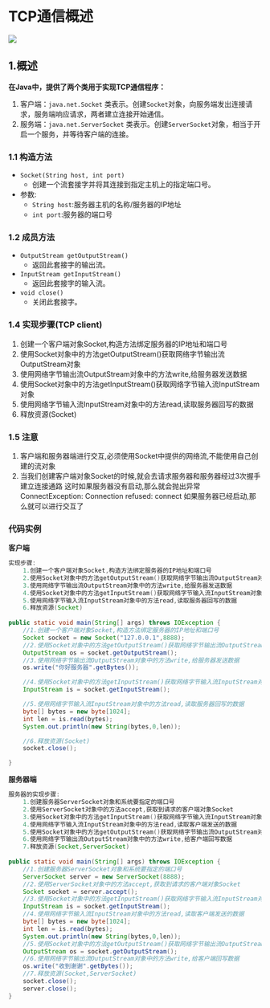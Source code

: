 # TCP通信概述

![](https://raw.githubusercontent.com/TWDH/Leetcode-From-Zero/pictures/img/02tcp-tong-xin-de-gai-shu-.bmp)

## 1.概述

**在Java中，提供了两个类用于实现TCP通信程序：**

1. 客户端：`java.net.Socket` 类表示。创建`Socket`对象，向服务端发出连接请求，服务端响应请求，两者建立连接开始通信。
2. 服务端：`java.net.ServerSocket` 类表示。创建`ServerSocket`对象，相当于开启一个服务，并等待客户端的连接。

### 1.1 构造方法

* `Socket(String host, int port)`  
  * 创建一个流套接字并将其连接到指定主机上的指定端口号。
* 参数: 
  * `String host`:服务器主机的名称/服务器的IP地址 
  * `int port`:服务器的端口号

### 1.2 成员方法

* `OutputStream getOutputStream()` 
  * 返回此套接字的输出流。
* `InputStream getInputStream()` 
  * 返回此套接字的输入流。
* `void close()` 
  * 关闭此套接字。

### 1.4 实现步骤\(TCP client\)

1. 创建一个客户端对象Socket,构造方法绑定服务器的IP地址和端口号
2. 使用Socket对象中的方法getOutputStream\(\)获取网络字节输出流OutputStream对象
3. 使用网络字节输出流OutputStream对象中的方法write,给服务器发送数据
4. 使用Socket对象中的方法getInputStream\(\)获取网络字节输入流InputStream对象
5. 使用网络字节输入流InputStream对象中的方法read,读取服务器回写的数据
6. 释放资源\(Socket\)

### 1.5 注意

1. 客户端和服务器端进行交互,必须使用Socket中提供的网络流,不能使用自己创建的流对象
2. 当我们创建客户端对象Socket的时候,就会去请求服务器和服务器经过3次握手建立连接通路 这时如果服务器没有启动,那么就会抛出异常ConnectException: Connection refused: connect 如果服务器已经启动,那么就可以进行交互了

### 代码实例

**客户端**

```java
实现步骤:
    1.创建一个客户端对象Socket,构造方法绑定服务器的IP地址和端口号
    2.使用Socket对象中的方法getOutputStream()获取网络字节输出流OutputStream对象
    3.使用网络字节输出流OutputStream对象中的方法write,给服务器发送数据
    4.使用Socket对象中的方法getInputStream()获取网络字节输入流InputStream对象
    5.使用网络字节输入流InputStream对象中的方法read,读取服务器回写的数据
    6.释放资源(Socket)
    
public static void main(String[] args) throws IOException {
    //1.创建一个客户端对象Socket,构造方法绑定服务器的IP地址和端口号
    Socket socket = new Socket("127.0.0.1",8888);
    //2.使用Socket对象中的方法getOutputStream()获取网络字节输出流OutputStream对象
    OutputStream os = socket.getOutputStream();
    //3.使用网络字节输出流OutputStream对象中的方法write,给服务器发送数据
    os.write("你好服务器".getBytes());

    //4.使用Socket对象中的方法getInputStream()获取网络字节输入流InputStream对象
    InputStream is = socket.getInputStream();

    //5.使用网络字节输入流InputStream对象中的方法read,读取服务器回写的数据
    byte[] bytes = new byte[1024];
    int len = is.read(bytes);
    System.out.println(new String(bytes,0,len));

    //6.释放资源(Socket)
    socket.close();

}
```

**服务器端**

```java
服务器的实现步骤:
    1.创建服务器ServerSocket对象和系统要指定的端口号
    2.使用ServerSocket对象中的方法accept,获取到请求的客户端对象Socket
    3.使用Socket对象中的方法getInputStream()获取网络字节输入流InputStream对象
    4.使用网络字节输入流InputStream对象中的方法read,读取客户端发送的数据
    5.使用Socket对象中的方法getOutputStream()获取网络字节输出流OutputStream对象
    6.使用网络字节输出流OutputStream对象中的方法write,给客户端回写数据
    7.释放资源(Socket,ServerSocket)
    
public static void main(String[] args) throws IOException {
    //1.创建服务器ServerSocket对象和系统要指定的端口号
    ServerSocket server = new ServerSocket(8888);
    //2.使用ServerSocket对象中的方法accept,获取到请求的客户端对象Socket
    Socket socket = server.accept();
    //3.使用Socket对象中的方法getInputStream()获取网络字节输入流InputStream对象
    InputStream is = socket.getInputStream();
    //4.使用网络字节输入流InputStream对象中的方法read,读取客户端发送的数据
    byte[] bytes = new byte[1024];
    int len = is.read(bytes);
    System.out.println(new String(bytes,0,len));
    //5.使用Socket对象中的方法getOutputStream()获取网络字节输出流OutputStream对象
    OutputStream os = socket.getOutputStream();
    //6.使用网络字节输出流OutputStream对象中的方法write,给客户端回写数据
    os.write("收到谢谢".getBytes());
    //7.释放资源(Socket,ServerSocket)
    socket.close();
    server.close();
}
```

